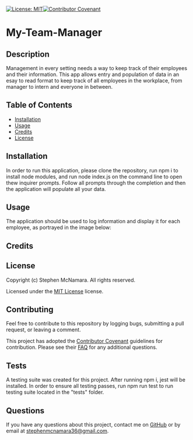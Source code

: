 [![License: MIT](https://img.shields.io/badge/License-MIT-yellow.svg)](https://opensource.org/licenses/MIT)[![Contributor Covenant](https://img.shields.io/badge/Contributor%20Covenant-v2.0%20adopted-ff69b4.svg)](code_of_conduct.md)

# My-Team-Manager

## Description

Management in every setting needs a way to keep track of their employees and their information. This app allows entry and population of data in an esay to read format to keep track of all employees in the workplace, from manager to intern and everyone in between.

## Table of Contents

- [Installation](#installation)
- [Usage](#usage)
- [Credits](#credits)
- [License](#license)

## Installation

In order to run this application, please clone the repository, run npm i to install node modules, and run node index.js on the command line to open thew inquirer prompts. Follow all prompts through the completion and then the application will populate all your data.

## Usage

The application should be used to log information and display it for each employee, as portrayed in the image below:

## Credits

## License

Copyright (c) Stephen McNamara. All rights reserved.

Licensed under the [MIT License](LICENSE.txt) license.

## Contributing

Feel free to contribute to this repository by logging bugs, submitting a pull request, or leaving a comment.

This project has adopted the [Contributor Covenant](https://www.contributor-covenant.org/) guidelines for contribution. Please see their [FAQ](https://www.contributor-covenant.org/faq/) for any additional questions.

## Tests

A testing suite was created for this project. After running npm i, jest will be installed. In order to ensure all testing passes, run npm run test to run testing suite located in the "tests" folder.

## Questions

If you have any questions about this project, contact me on [GitHub](github.com/mac-attac) or by email at stephenmcnamara36@gmail.com.
